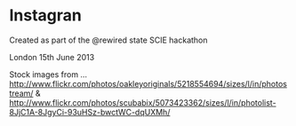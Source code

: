 # Instagran

Created as part of the @rewired state SCIE hackathon

London 15th June 2013

Stock images from …
http://www.flickr.com/photos/oakleyoriginals/5218554694/sizes/l/in/photostream/
&
http://www.flickr.com/photos/scubabix/5073423362/sizes/l/in/photolist-8JjC1A-8JgyCi-93uHSz-bwctWC-dqUXMh/
